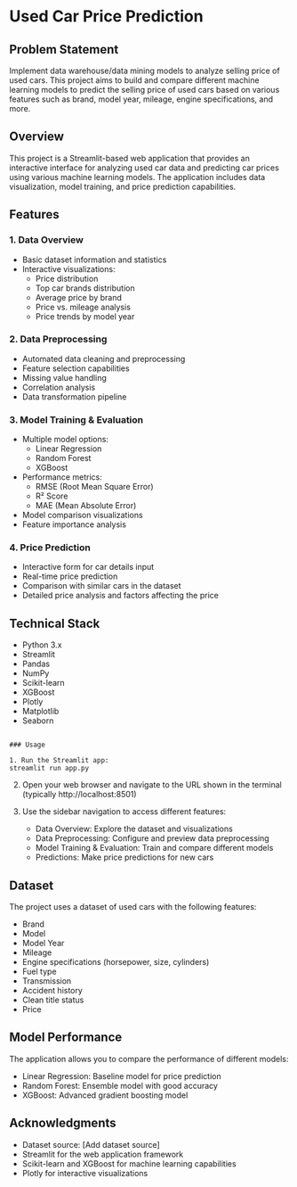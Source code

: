 # Used Car Price Prediction

## Problem Statement
Implement data warehouse/data mining models to analyze selling price of used cars. This project aims to build and compare different machine learning models to predict the selling price of used cars based on various features such as brand, model year, mileage, engine specifications, and more.

## Overview
This project is a Streamlit-based web application that provides an interactive interface for analyzing used car data and predicting car prices using various machine learning models. The application includes data visualization, model training, and price prediction capabilities.

## Features

### 1. Data Overview
- Basic dataset information and statistics
- Interactive visualizations:
  - Price distribution
  - Top car brands distribution
  - Average price by brand
  - Price vs. mileage analysis
  - Price trends by model year

### 2. Data Preprocessing
- Automated data cleaning and preprocessing
- Feature selection capabilities
- Missing value handling
- Correlation analysis
- Data transformation pipeline

### 3. Model Training & Evaluation
- Multiple model options:
  - Linear Regression
  - Random Forest
  - XGBoost
- Performance metrics:
  - RMSE (Root Mean Square Error)
  - R² Score
  - MAE (Mean Absolute Error)
- Model comparison visualizations
- Feature importance analysis

### 4. Price Prediction
- Interactive form for car details input
- Real-time price prediction
- Comparison with similar cars in the dataset
- Detailed price analysis and factors affecting the price

## Technical Stack
- Python 3.x
- Streamlit
- Pandas
- NumPy
- Scikit-learn
- XGBoost
- Plotly
- Matplotlib
- Seaborn
```

### Usage

1. Run the Streamlit app:
streamlit run app.py
```

2. Open your web browser and navigate to the URL shown in the terminal (typically http://localhost:8501)

3. Use the sidebar navigation to access different features:
   - Data Overview: Explore the dataset and visualizations
   - Data Preprocessing: Configure and preview data preprocessing
   - Model Training & Evaluation: Train and compare different models
   - Predictions: Make price predictions for new cars

## Dataset
The project uses a dataset of used cars with the following features:
- Brand
- Model
- Model Year
- Mileage
- Engine specifications (horsepower, size, cylinders)
- Fuel type
- Transmission
- Accident history
- Clean title status
- Price

## Model Performance
The application allows you to compare the performance of different models:
- Linear Regression: Baseline model for price prediction
- Random Forest: Ensemble model with good accuracy
- XGBoost: Advanced gradient boosting model

## Acknowledgments
- Dataset source: [Add dataset source]
- Streamlit for the web application framework
- Scikit-learn and XGBoost for machine learning capabilities
- Plotly for interactive visualizations 
